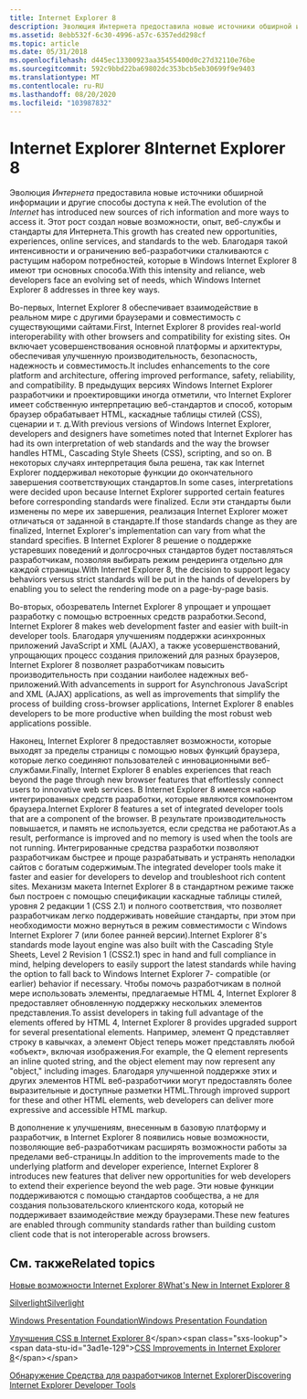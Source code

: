 ```yaml
---
title: Internet Explorer 8
description: Эволюция Интернета предоставила новые источники обширной информации и другие способы доступа к ней.
ms.assetid: 8ebb532f-6c30-4996-a57c-6357edd298cf
ms.topic: article
ms.date: 05/31/2018
ms.openlocfilehash: d445ec13300923aa35455400d0c27d32110e76be
ms.sourcegitcommit: 592c9bbd22ba69802dc353bcb5eb30699f9e9403
ms.translationtype: MT
ms.contentlocale: ru-RU
ms.lasthandoff: 08/20/2020
ms.locfileid: "103987832"
---
```

# <a name="internet-explorer-8"></a><span data-ttu-id="3ad1e-103">Internet Explorer 8</span><span class="sxs-lookup"><span data-stu-id="3ad1e-103">Internet Explorer 8</span></span>

<span data-ttu-id="3ad1e-104">Эволюция *Интернета* предоставила новые источники обширной информации и другие способы доступа к ней.</span><span class="sxs-lookup"><span data-stu-id="3ad1e-104">The evolution of the *Internet* has introduced new sources of rich information and more ways to access it.</span></span> <span data-ttu-id="3ad1e-105">Этот рост создал новые возможности, опыт, веб-службы и стандарты для Интернета.</span><span class="sxs-lookup"><span data-stu-id="3ad1e-105">This growth has created new opportunities, experiences, online services, and standards to the web.</span></span> <span data-ttu-id="3ad1e-106">Благодаря такой интенсивности и ограничению веб-разработчики сталкиваются с растущим набором потребностей, которые в Windows Internet Explorer 8 имеют три основных способа.</span><span class="sxs-lookup"><span data-stu-id="3ad1e-106">With this intensity and reliance, web developers face an evolving set of needs, which Windows Internet Explorer 8 addresses in three key ways.</span></span>

<span data-ttu-id="3ad1e-107">Во-первых, Internet Explorer 8 обеспечивает взаимодействие в реальном мире с другими браузерами и совместимость с существующими сайтами.</span><span class="sxs-lookup"><span data-stu-id="3ad1e-107">First, Internet Explorer 8 provides real-world interoperability with other browsers and compatibility for existing sites.</span></span> <span data-ttu-id="3ad1e-108">Он включает усовершенствования основной платформы и архитектуры, обеспечивая улучшенную производительность, безопасность, надежность и совместимость.</span><span class="sxs-lookup"><span data-stu-id="3ad1e-108">It includes enhancements to the core platform and architecture, offering improved performance, safety, reliability, and compatibility.</span></span> <span data-ttu-id="3ad1e-109">В предыдущих версиях Windows Internet Explorer разработчики и проектировщики иногда отметили, что Internet Explorer имеет собственную интерпретацию веб-стандартов и способ, которым браузер обрабатывает HTML, каскадные таблицы стилей (CSS), сценарии и т. д.</span><span class="sxs-lookup"><span data-stu-id="3ad1e-109">With previous versions of Windows Internet Explorer, developers and designers have sometimes noted that Internet Explorer has had its own interpretation of web standards and the way the browser handles HTML, Cascading Style Sheets (CSS), scripting, and so on.</span></span> <span data-ttu-id="3ad1e-110">В некоторых случаях интерпретация была решена, так как Internet Explorer поддерживал некоторые функции до окончательного завершения соответствующих стандартов.</span><span class="sxs-lookup"><span data-stu-id="3ad1e-110">In some cases, interpretations were decided upon because Internet Explorer supported certain features before corresponding standards were finalized.</span></span> <span data-ttu-id="3ad1e-111">Если эти стандарты были изменены по мере их завершения, реализация Internet Explorer может отличаться от заданной в стандарте.</span><span class="sxs-lookup"><span data-stu-id="3ad1e-111">If those standards change as they are finalized, Internet Explorer's implementation can vary from what the standard specifies.</span></span> <span data-ttu-id="3ad1e-112">В Internet Explorer 8 решение о поддержке устаревших поведений и долгосрочных стандартов будет поставляться разработчикам, позволяя выбирать режим рендеринга отдельно для каждой страницы.</span><span class="sxs-lookup"><span data-stu-id="3ad1e-112">With Internet Explorer 8, the decision to support legacy behaviors versus strict standards will be put in the hands of developers by enabling you to select the rendering mode on a page-by-page basis.</span></span>

<span data-ttu-id="3ad1e-113">Во-вторых, обозреватель Internet Explorer 8 упрощает и упрощает разработку с помощью встроенных средств разработки.</span><span class="sxs-lookup"><span data-stu-id="3ad1e-113">Second, Internet Explorer 8 makes web development faster and easier with built-in developer tools.</span></span> <span data-ttu-id="3ad1e-114">Благодаря улучшениям поддержки асинхронных приложений JavaScript и XML (AJAX), а также усовершенствований, упрощающих процесс создания приложений для разных браузеров, Internet Explorer 8 позволяет разработчикам повысить производительность при создании наиболее надежных веб-приложений.</span><span class="sxs-lookup"><span data-stu-id="3ad1e-114">With advancements in support for Asynchronous JavaScript and XML (AJAX) applications, as well as improvements that simplify the process of building cross-browser applications, Internet Explorer 8 enables developers to be more productive when building the most robust web applications possible.</span></span>

<span data-ttu-id="3ad1e-115">Наконец, Internet Explorer 8 предоставляет возможности, которые выходят за пределы страницы с помощью новых функций браузера, которые легко соединяют пользователей с инновационными веб-службами.</span><span class="sxs-lookup"><span data-stu-id="3ad1e-115">Finally, Internet Explorer 8 enables experiences that reach beyond the page through new browser features that effortlessly connect users to innovative web services.</span></span> <span data-ttu-id="3ad1e-116">В Internet Explorer 8 имеется набор интегрированных средств разработки, которые являются компонентом браузера.</span><span class="sxs-lookup"><span data-stu-id="3ad1e-116">Internet Explorer 8 features a set of integrated developer tools that are a component of the browser.</span></span> <span data-ttu-id="3ad1e-117">В результате производительность повышается, и память не используется, если средства не работают.</span><span class="sxs-lookup"><span data-stu-id="3ad1e-117">As a result, performance is improved and no memory is used when the tools are not running.</span></span> <span data-ttu-id="3ad1e-118">Интегрированные средства разработки позволяют разработчикам быстрее и проще разрабатывать и устранять неполадки сайтов с богатым содержимым.</span><span class="sxs-lookup"><span data-stu-id="3ad1e-118">The integrated developer tools make it faster and easier for developers to develop and troubleshoot rich content sites.</span></span> <span data-ttu-id="3ad1e-119">Механизм макета Internet Explorer 8 в стандартном режиме также был построен с помощью спецификации каскадные таблицы стилей, уровня 2 редакции 1 (CSS 2.1) и полного соответствия, что позволяет разработчикам легко поддерживать новейшие стандарты, при этом при необходимости можно вернуться в режим совместимости с Windows Internet Explorer 7 (или более ранней версии).</span><span class="sxs-lookup"><span data-stu-id="3ad1e-119">Internet Explorer 8's standards mode layout engine was also built with the Cascading Style Sheets, Level 2 Revision 1 (CSS2.1) spec in hand and full compliance in mind, helping developers to easily support the latest standards while having the option to fall back to Windows Internet Explorer 7- compatible (or earlier) behavior if necessary.</span></span> <span data-ttu-id="3ad1e-120">Чтобы помочь разработчикам в полной мере использовать элементы, предлагаемые HTML 4, Internet Explorer 8 предоставляет обновленную поддержку нескольких элементов представления.</span><span class="sxs-lookup"><span data-stu-id="3ad1e-120">To assist developers in taking full advantage of the elements offered by HTML 4, Internet Explorer 8 provides upgraded support for several presentational elements.</span></span> <span data-ttu-id="3ad1e-121">Например, элемент Q представляет строку в кавычках, а элемент Object теперь может представлять любой «объект», включая изображения.</span><span class="sxs-lookup"><span data-stu-id="3ad1e-121">For example, the Q element represents an inline quoted string, and the object element may now represent any "object," including images.</span></span> <span data-ttu-id="3ad1e-122">Благодаря улучшенной поддержке этих и других элементов HTML веб-разработчики могут предоставлять более выразительные и доступные разметки HTML.</span><span class="sxs-lookup"><span data-stu-id="3ad1e-122">Through improved support for these and other HTML elements, web developers can deliver more expressive and accessible HTML markup.</span></span>

<span data-ttu-id="3ad1e-123">В дополнение к улучшениям, внесенным в базовую платформу и разработчик, в Internet Explorer 8 появились новые возможности, позволяющие веб-разработчикам расширять возможности работы за пределами веб-страницы.</span><span class="sxs-lookup"><span data-stu-id="3ad1e-123">In addition to the improvements made to the underlying platform and developer experience, Internet Explorer 8 introduces new features that deliver new opportunities for web developers to extend their experience beyond the web page.</span></span> <span data-ttu-id="3ad1e-124">Эти новые функции поддерживаются с помощью стандартов сообщества, а не для создания пользовательского клиентского кода, который не поддерживает взаимодействие между браузерами.</span><span class="sxs-lookup"><span data-stu-id="3ad1e-124">These new features are enabled through community standards rather than building custom client code that is not interoperable across browsers.</span></span>

## <a name="related-topics"></a><span data-ttu-id="3ad1e-125">См. также</span><span class="sxs-lookup"><span data-stu-id="3ad1e-125">Related topics</span></span>

<dl> <dt>

<span data-ttu-id="3ad1e-126">[Новые возможности Internet Explorer 8](/previous-versions//cc288472(v=vs.85))</span><span class="sxs-lookup"><span data-stu-id="3ad1e-126">[What's New in Internet Explorer 8](/previous-versions//cc288472(v=vs.85))</span></span>
</dt> <dt>

[<span data-ttu-id="3ad1e-127">Silverlight</span><span class="sxs-lookup"><span data-stu-id="3ad1e-127">Silverlight</span></span>](https://msdn.microsoft.com/library/bb871518.aspx)
</dt> <dt>

[<span data-ttu-id="3ad1e-128">Windows Presentation Foundation</span><span class="sxs-lookup"><span data-stu-id="3ad1e-128">Windows Presentation Foundation</span></span>](/dotnet/framework/wpf/)
</dt> <dt>

<span data-ttu-id="3ad1e-129">[Улучшения CSS в Internet Explorer 8](https://msdn.microsoft.com/library/cc304082(VS.85).aspx)</span><span class="sxs-lookup"><span data-stu-id="3ad1e-129">[CSS Improvements in Internet Explorer 8](https://msdn.microsoft.com/library/cc304082(VS.85).aspx)</span></span>
</dt> <dt>

<span data-ttu-id="3ad1e-130">[Обнаружение Средства для разработчиков Internet Explorer](/previous-versions//dd565628(v=vs.85))</span><span class="sxs-lookup"><span data-stu-id="3ad1e-130">[Discovering Internet Explorer Developer Tools](/previous-versions//dd565628(v=vs.85))</span></span>
</dt> </dl>

 

 